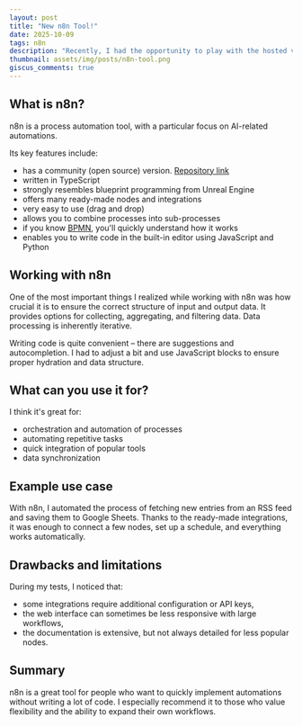 ```yaml
---
layout: post
title: "New n8n Tool!"
date: 2025-10-09
tags: n8n
description: "Recently, I had the opportunity to play with the hosted version of n8n and wanted to share my impressions."
thumbnail: assets/img/posts/n8n-tool.png
giscus_comments: true
---
```


## What is n8n?

n8n is a process automation tool, with a particular focus on AI-related automations.

Its key features include:

- has a community (open source) version. [Repository link](https://github.com/n8n-io/n8n)
- written in TypeScript
- strongly resembles blueprint programming from Unreal Engine
- offers many ready-made nodes and integrations
- very easy to use (drag and drop)
- allows you to combine processes into sub-processes
- if you know [BPMN](https://www.bpmn.org/), you'll quickly understand how it works
- enables you to write code in the built-in editor using JavaScript and Python

## Working with n8n

One of the most important things I realized while working with n8n was how crucial it is to ensure the correct structure of input and output data. It provides options for collecting, aggregating, and filtering data. Data processing is inherently iterative.

Writing code is quite convenient – there are suggestions and autocompletion. I had to adjust a bit and use JavaScript blocks to ensure proper hydration and data structure.

## What can you use it for?

I think it's great for:

- orchestration and automation of processes
- automating repetitive tasks
- quick integration of popular tools
- data synchronization

## Example use case

With n8n, I automated the process of fetching new entries from an RSS feed and saving them to Google Sheets. Thanks to the ready-made integrations, it was enough to connect a few nodes, set up a schedule, and everything works automatically.

## Drawbacks and limitations

During my tests, I noticed that:

- some integrations require additional configuration or API keys,
- the web interface can sometimes be less responsive with large workflows,
- the documentation is extensive, but not always detailed for less popular nodes.

## Summary

n8n is a great tool for people who want to quickly implement automations without writing a lot of code. I especially recommend it to those who value flexibility and the ability to expand their own workflows.
